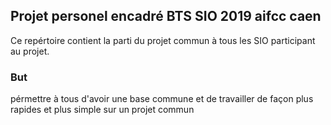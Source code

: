 ## Projet personel encadré BTS SIO 2019 aifcc caen

Ce repértoire contient la parti du projet commun à tous les SIO participant au projet.
### But

pérmettre à tous d'avoir une base commune et de travailler de façon plus rapides et plus simple sur un projet commun
